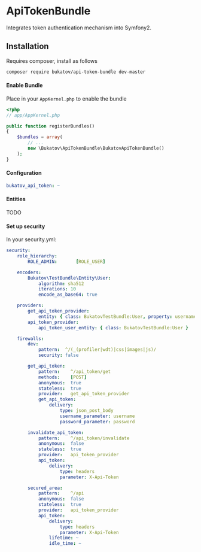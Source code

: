 ApiTokenBundle
=============

Integrates token authentication mechanism into Symfony2.

## Installation

Requires composer, install as follows

```sh
composer require bukatov/api-token-bundle dev-master
```

#### Enable Bundle

Place in your `AppKernel.php` to enable the bundle

```php
<?php
// app/AppKernel.php

public function registerBundles()
{
    $bundles = array(
        // ...
        new \Bukatov\ApiTokenBundle\BukatovApiTokenBundle()
    );
}
```
#### Configuration

```yaml
bukatov_api_token: ~
```

#### Entities

TODO

#### Set up security

In your security.yml:

```yml
security:
    role_hierarchy:
        ROLE_ADMIN:       [ROLE_USER]

    encoders:
        Bukatov\TestBundle\Entity\User:
            algorithm: sha512
            iterations: 10
            encode_as_base64: true

    providers:
        get_api_token_provider:
            entity: { class: BukatovTestBundle:User, property: username }
        api_token_provider:
            api_token_user_entity: { class: BukatovTestBundle:User }

    firewalls:
        dev:
            pattern:  ^/(_(profiler|wdt)|css|images|js)/
            security: false

        get_api_token:
            pattern:    ^/api_token/get
            methods:    [POST]
            anonymous:  true
            stateless:  true
            provider:   get_api_token_provider
            get_api_token:
                delivery:
                    type: json_post_body
                    username_parameter: username
                    password_parameter: password

        invalidate_api_token:
            pattern:    ^/api_token/invalidate
            anonymous:  false
            stateless:  true
            provider:   api_token_provider
            api_token:
                delivery:
                    type: headers
                    parameter: X-Api-Token

        secured_area:
            pattern:    ^/api
            anonymous:  false
            stateless:  true
            provider:   api_token_provider
            api_token:
                delivery:
                    type: headers
                    parameter: X-Api-Token
                lifetime: ~
                idle_time: ~
```